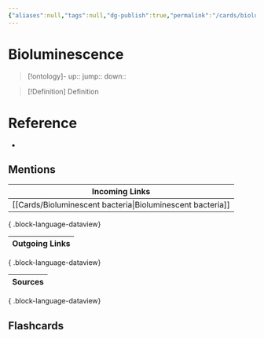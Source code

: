 ```yaml
---
{"aliases":null,"tags":null,"dg-publish":true,"permalink":"/cards/bioluminescence/","dgPassFrontmatter":true}
---
```


# Bioluminescence

> [!ontology]-
> up:: 
> jump:: 
> down:: 

> [!Definition] Definition

# Reference

- 

## Mentions

| Incoming Links                                                |
| ------------------------------------------------------------- |
| [[Cards/Bioluminescent bacteria\|Bioluminescent bacteria]] |

{ .block-language-dataview}

| Outgoing Links |
| -------------- |

{ .block-language-dataview}

| Sources |
| ------- |

{ .block-language-dataview}

## Flashcards